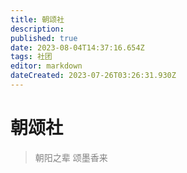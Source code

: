 ```yaml
---
title: 朝颂社
description: 
published: true
date: 2023-08-04T14:37:16.654Z
tags: 社团
editor: markdown
dateCreated: 2023-07-26T03:26:31.930Z
---
```


# 朝颂社
><font color=gray>朝阳之辈 颂墨香来</font>
